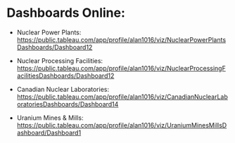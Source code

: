 # Dashboards Online:

- Nuclear Power Plants: https://public.tableau.com/app/profile/alan1016/viz/NuclearPowerPlantsDashboards/Dashboard12

- Nuclear Processing Facilities: https://public.tableau.com/app/profile/alan1016/viz/NuclearProcessingFacilitiesDashboards/Dashboard12

- Canadian Nuclear Laboratories: https://public.tableau.com/app/profile/alan1016/viz/CanadianNuclearLaboratoriesDashboards/Dashboard14

- Uranium Mines & Mills: https://public.tableau.com/app/profile/alan1016/viz/UraniumMinesMillsDashboard/Dashboard1
